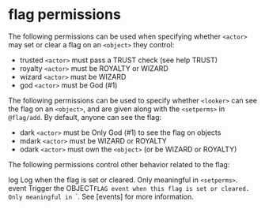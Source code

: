 # flag permissions
The following permissions can be used when specifying whether `<actor>` may set or clear a flag on an `<object>` they control:

- trusted `<actor>` must pass a TRUST check (see help TRUST)
- royalty `<actor>` must be ROYALTY or WIZARD
- wizard `<actor>` must be WIZARD
- god `<actor>` must be God (#1)

The following permissions can be used to specify whether `<looker>` can see the flag on an `<object>`, and are given along with the `<setperms>` in `@flag/add`. By default, anyone can see the flag:

- dark `<actor>` must be Only God (#1) to see the flag on objects
- mdark `<actor>` must be WIZARD or ROYALTY
- odark `<actor>` must own the `<object>` (or be WIZARD or ROYALTY)

The following permissions control other behavior related to the flag:

log Log when the flag is set or cleared. Only meaningful in `<setperms>`.
event Trigger the OBJECT`FLAG event when this flag is set or cleared. Only meaningful in `<setperms>`. See [events] for more information.

